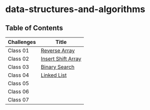 # data-structures-and-algorithms

## Table of Contents

|  Challenges                               | Title                                                 |
|-------------------------------------------|-------------------------------------------------------|
| Class 01                                  | [Reverse Array](./java-challenges-cc1/README.md)      |
| Class 02                                  | [Insert Shift Array](./java-challenges-cc2/README.md) |
| Class 03                                  | [Binary Search](./java-challenges-cc3/README.md)      |
| Class 04                                  | [Linked List](./java-challenges-cc4/README.md)        |
| Class 05                                  |                                                       |
| Class 06                                  |                                                       |
| Class 07                                  |                                                       |
